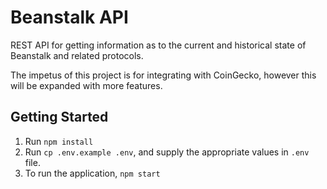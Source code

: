# Beanstalk API

REST API for getting information as to the current and historical state of Beanstalk and related protocols.

The impetus of this project is for integrating with CoinGecko, however this will be expanded with more features.

## Getting Started

1. Run `npm install`
2. Run `cp .env.example .env`, and supply the appropriate values in `.env` file.
3. To run the application, `npm start`
